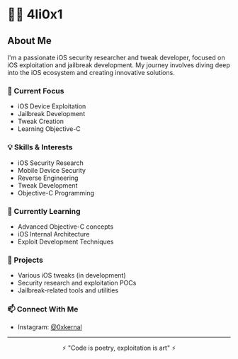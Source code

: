 # 👨‍💻 4li0x1

## About Me
I'm a passionate iOS security researcher and tweak developer, focused on iOS exploitation and jailbreak development. My journey involves diving deep into the iOS ecosystem and creating innovative solutions.

### 🔧 Current Focus
- iOS Device Exploitation
- Jailbreak Development 
- Tweak Creation
- Learning Objective-C

### 💡 Skills & Interests
- iOS Security Research
- Mobile Device Security
- Reverse Engineering
- Tweak Development
- Objective-C Programming

### 🌱 Currently Learning
- Advanced Objective-C concepts
- iOS Internal Architecture
- Exploit Development Techniques

### 📱 Projects
- Various iOS tweaks (in development)
- Security research and exploitation POCs
- Jailbreak-related tools and utilities

### 📫 Connect With Me
- Instagram: [@0xkernal](https://instagram.com/0xkernal)

---

<p align="center">
⚡️ "Code is poetry, exploitation is art" ⚡️
</p>
